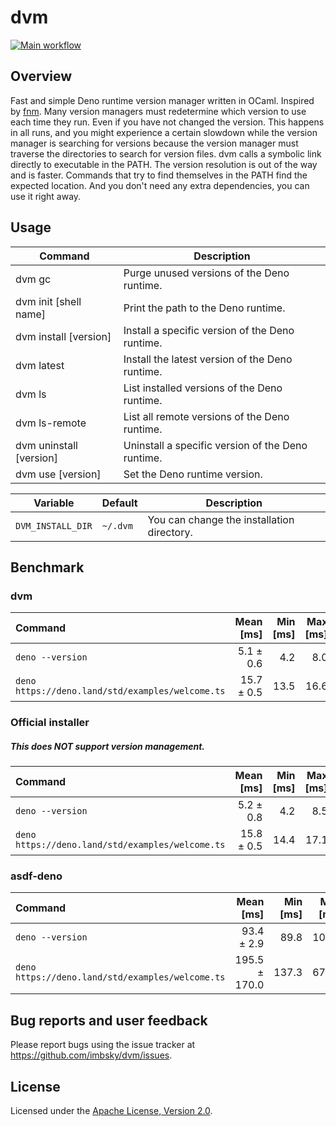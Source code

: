 # dvm

[![Main workflow](https://github.com/imbsky/dvm/workflows/Main%20workflow/badge.svg?branch=master)](https://github.com/imbsky/dvm/actions)

## Overview

Fast and simple Deno runtime version manager written in OCaml. Inspired by
[fnm](https://github.com/Schniz/fnm). Many version managers must redetermine
which version to use each time they run. Even if you have not changed the
version. This happens in all runs, and you might experience a certain slowdown
while the version manager is searching for versions because the version manager
must traverse the directories to search for version files. dvm calls a symbolic
link directly to executable in the PATH. The version resolution is out of the
way and is faster. Commands that try to find themselves in the PATH find the
expected location. And you don't need any extra dependencies, you can use it
right away.

## Usage

| Command                 | Description                                       |
| ----------------------- | ------------------------------------------------- |
| dvm gc                  | Purge unused versions of the Deno runtime.        |
| dvm init [shell name]   | Print the path to the Deno runtime.               |
| dvm install [version]   | Install a specific version of the Deno runtime.   |
| dvm latest              | Install the latest version of the Deno runtime.   |
| dvm ls                  | List installed versions of the Deno runtime.      |
| dvm ls-remote           | List all remote versions of the Deno runtime.     |
| dvm uninstall [version] | Uninstall a specific version of the Deno runtime. |
| dvm use [version]       | Set the Deno runtime version.                     |

| Variable          | Default  | Description                                |
| ----------------- | -------- | ------------------------------------------ |
| `DVM_INSTALL_DIR` | `~/.dvm` | You can change the installation directory. |

## Benchmark

### dvm

| Command                                          |  Mean [ms] | Min [ms] | Max [ms] | Relative |
| :----------------------------------------------- | ---------: | -------: | -------: | -------: |
| `deno --version`                                 |  5.1 ± 0.6 |      4.2 |      8.0 |     1.00 |
| `deno https://deno.land/std/examples/welcome.ts` | 15.7 ± 0.5 |     13.5 |     16.6 |     1.00 |

### Official installer

##### **This does NOT support version management.**

| Command                                          |  Mean [ms] | Min [ms] | Max [ms] | Relative |
| :----------------------------------------------- | ---------: | -------: | -------: | -------: |
| `deno --version`                                 |  5.2 ± 0.8 |      4.2 |      8.5 |     1.00 |
| `deno https://deno.land/std/examples/welcome.ts` | 15.8 ± 0.5 |     14.4 |     17.1 |     1.00 |

### asdf-deno

| Command                                          |     Mean [ms] | Min [ms] | Max [ms] | Relative |
| :----------------------------------------------- | ------------: | -------: | -------: | -------: |
| `deno --version`                                 |    93.4 ± 2.9 |     89.8 |    105.7 |     1.00 |
| `deno https://deno.land/std/examples/welcome.ts` | 195.5 ± 170.0 |    137.3 |    679.1 |     1.00 |

## Bug reports and user feedback

Please report bugs using the issue tracker at
<https://github.com/imbsky/dvm/issues>.

## License

Licensed under the
[Apache License, Version 2.0](https://www.apache.org/licenses/LICENSE-2.0).
